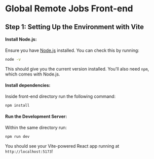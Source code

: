 # Global Remote Jobs Front-end
## Step 1: Setting Up the Environment with Vite
#### Install Node.js:
Ensure you have [Node.js](https://nodejs.org/en) installed. You can check this by running:
```bash
node -v
```
This should give you the current version installed. You'll also need `npm`, which comes with Node.js.

#### Install dependencies: 
Inside front-end directory run the following command:
```bash
npm install
```

#### Run the Development Server: 
Within the same directory run:
```bash
npm run dev
```
You should see your Vite-powered React app running at `http://localhost:5173`!